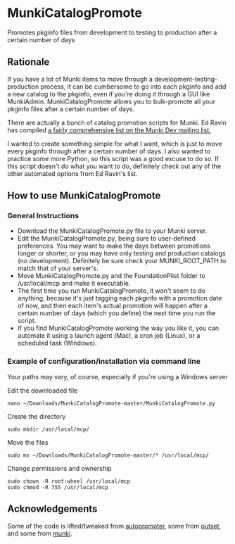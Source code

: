 # MunkiCatalogPromote
Promotes pkginfo files from development to testing to production after a certain number of days

## Rationale
If you have a lot of Munki items to move through a development-testing-production process, it can be cumbersome to go into each pkginfo and add a new catalog to the pkginfo, even if you're doing it through a GUI like MunkiAdmin. MunkiCatalogPromote allows you to bulk-promote all your pkginfo files after a certain number of days.

There are actually a bunch of catalog promotion scripts for Munki. Ed Ravin has compiled [a fairly comprehensive list on the Munki Dev mailing list.](https://groups.google.com/d/msg/munki-dev/w5fAMwzeMmM/s_-ri2nGAgAJ)

I wanted to create something simple for what I want, which is just to move every pkginfo through after a certain number of days. I also wanted to practice some more Python, so this script was a good excuse to do so. If this script doesn't do what you want to do, definitely check out any of the other automated options from Ed Ravin's list.

## How to use MunkiCatalogPromote
### General Instructions
* Download the MunkiCatalogPromote.py file to your Munki server.
* Edit the MunkiCatalogPromote.py, being sure to user-defined preferences. You may want to make the days between promotions longer or shorter, or you may have only testing and production catalogs (no development). Definitely be sure check your MUNKI_ROOT_PATH to match that of your server's.
* Move MunkiCatalogPromote.py and the FoundationPlist folder to /usr/local/mcp and make it executable.
* The first time you run MunkiCatalogPromote, it won't seem to do anything, because it's just tagging each pkginfo with a promotion date of now, and then each item's actual promotion will happen after a certain number of days (which you define) the next time you run the script.
* If you find MunkiCatalogPromote working the way you like it, you can automate it using a launch agent (Mac), a cron job (Linux), or a scheduled task (Windows).

### Example of configuration/installation via command line
Your paths may vary, of course, especially if you're using a Windows server

Edit the downloaded file
```
nano ~/Downloads/MunkiCatalogPromote-master/MunkiCatalogPromote.py
```

Create the directory
```
sudo mkdir /usr/local/mcp/
```

Move the files
```
sudo mv ~/Downloads/MunkiCatalogPromote-master/* /usr/local/mcp/
```

Change permissions and ownership
```
sudo chown -R root:wheel /usr/local/mcp
sudo chmod -R 755 /usr/local/mcp
```

## Acknowledgements
Some of the code is lifted/tweaked from [autopromoter](https://github.com/jessepeterson/autopromoter), some from [outset](https://github.com/chilcote/outset/), and some from [munki](https://github.com/munki/munki).
